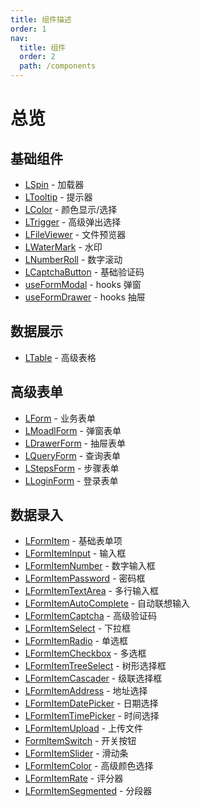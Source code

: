 ```yaml
---
title: 组件描述
order: 1
nav:
  title: 组件
  order: 2
  path: /components
---
```


# 总览

## 基础组件

- [LSpin] - 加载器
- [LTooltip] - 提示器
- [LColor] - 颜色显示/选择
- [LTrigger] - 高级弹出选择
- [LFileViewer] - 文件预览器
- [LWaterMark] - 水印
- [LNumberRoll] - 数字滚动
- [LCaptchaButton] - 基础验证码
- [useFormModal] - hooks 弹窗
- [useFormDrawer] - hooks 抽屉

## 数据展示

- [LTable] - 高级表格

## 高级表单

- [LForm] - 业务表单
- [LMoadlForm] - 弹窗表单
- [LDrawerForm] - 抽屉表单
- [LQueryForm] - 查询表单
- [LStepsForm] - 步骤表单
- [LLoginForm] - 登录表单

## 数据录入

- [LFormItem] - 基础表单项
- [LFormItemInput] - 输入框
- [LFormItemNumber] - 数字输入框
- [LFormItemPassword] - 密码框
- [LFormItemTextArea] - 多行输入框
- [LFormItemAutoComplete] - 自动联想输入
- [LFormItemCaptcha] - 高级验证码
- [LFormItemSelect] - 下拉框
- [LFormItemRadio] - 单选框
- [LFormItemCheckbox] - 多选框
- [LFormItemTreeSelect] - 树形选择框
- [LFormItemCascader] - 级联选择框
- [LFormItemAddress] - 地址选择
- [LFormItemDatePicker] - 日期选择
- [LFormItemTimePicker] - 时间选择
- [LFormItemUpload] - 上传文件
- [FormItemSwitch] - 开关按钮
- [LFormItemSlider] - 滑动条
- [LFormItemColor] - 高级颜色选择
- [LFormItemRate] - 评分器
- [LFormItemSegmented] - 分段器

[lspin]: /components/spin
[ltooltip]: /components/tooltip
[lcolor]: /components/colorPick
[ltrigger]: /components/trigger
[lfileviewer]: /components/file-viewer
[lwatermark]: /components/water-mark
[lnumberroll]: /components/number-roll
[lcaptchabutton]: /components/captcha-button
[useformmodal]: /components/use-form-modal
[useformdrawer]: /components/use-form-drawer
[lform]: /components/form
[lmoadlform]: /components/form/moadl-form
[ldrawerform]: /components/form/drawer-form
[lqueryform]: /components/form/query-form
[lstepsform]: /components/form/steps-form
[lloginform]: /components/form/login-form
[lformitem]: /components/form-item
[lformiteminput]: /components/form-item-input
[lformitemnumber]: /components/form-item/form-item-input/lform-number
[lformitempassword]: /components/form-item/form-item-input/lform-password
[lformitemtextarea]: /components/form-item/form-item-input/lform-text-area
[lformitemautocomplete]: /components/form-item/form-item-auto-complete
[lformitemcaptcha]: /components/form-item/form-item-captcha
[lformitemselect]: /components/form-item/form-item-select
[lformitemradio]: /components/form-item/form-item-radio
[lformitemcheckbox]: /components/form-item/form-item-checkbox
[lformitemtreeselect]: /components/form-item/form-item-tree-select
[lformitemcascader]: /components/form-item/form-item-cascader
[lformitemaddress]: /components/form-item/form-item-address
[lformitemdatepicker]: /components/form-item/form-item-date-picker
[lformitemtimepicker]: /components/form-item/form-item-time-picker
[lformitemupload]: /components/form-item/form-item-upload
[formitemswitch]: /components/form-item/form-item-switch
[lformitemslider]: /components/form-item/form-item-slider
[lformitemcolor]: /components/form-item/form-item-color
[lformitemrate]: /components/form-item/form-item-rate
[lformitemsegmented]: /components/form-item/form-item-segmented
[ltable]: /components/table
